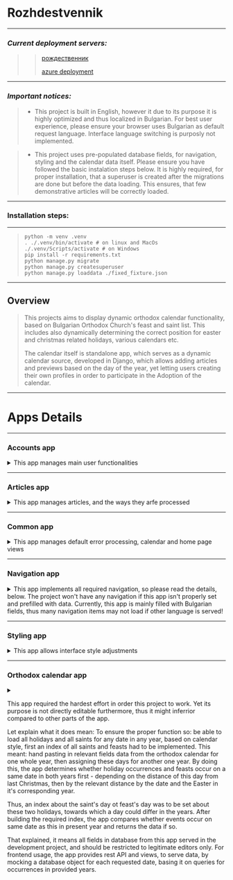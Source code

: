 # Rozhdestvennik

-----
### *Current deployment servers:*
>> [рождественник](http://рождествен.ник.com)
>>
>> [azure deployment](https://rozhdestvennik-gzfxgbhthsgqh3aw.italynorth-01.azurewebsites.net/articles/)
*****

### *Important notices:*

> - This project is built in English, however it due to its purpose it is highly optimized 
>  and thus localized in Bulgarian. For best user experience, please ensure your browser 
> uses Bulgarian as default request language. Interface language switching is purposly not implemented.

> - This project uses pre-populated database fields, for navigation, styling and the calendar data itself.
>  Please ensure you have followed the basic instalation steps below. It is highly required, for proper installation,
> that a superuser is created after the migrations are done but before the data loading. This ensures, that
> few demonstrative articles will be correctly loaded.
****

### Installation steps:

----
> ```shell 
> python -m venv .venv
> . ./.venv/bin/activate # on linux and MacOs
> ./.venv/Scripts/activate # on Windows
> pip install -r requirements.txt
> python manage.py migrate
> python manage.py createsuperuser
> python manage.py loaddata ./fixed_fixture.json
> ```
----


## Overview

> This projects aims to display dynamic orthodox calendar functionality, based on Bulgarian Orthodox Church's 
> feast and saint list. This includes also dynamically determining the correct position 
> for easter and christmas related holidays, various calendars etc. 
> 
> The calendar itself is standalone app, which serves as a dynamic calendar source, 
> developed in Django, which allows adding articles and previews based on the 
> day of the year, yet letting users creating their own profiles in order to participate in
> the Adoption of the calendar.


-----

# Apps Details
****
### Accounts app
<details>
<summary>This app manages main user functionalities</summary>
<blockquote>
    This  App serves user processing, like user and profile creation ,
    automatic profile assignment to each user, logging, sign up and etc. 
    All corresponding views are accessible in the user interface.
</blockquote>
</details>

*****

### Articles app
<details>
<summary>This app manages articles, and the ways they arfe processed</summary>
<blockquote>
    The app implements all CRUD operations on the articles. Also it provides article filtering views, 
    which sort the articles by given date or default date. 
    <i>Notice, that sorting views default to current date</i>
</blockquote>
</details>

*****

### Common app
<details>
<summary>This app manages default error processing, calendar and home page views</summary>
<blockquote>
    By serving the main page and calendar page this app loads the base template and also manages js scripts 
    and api calls for the calendar.
    <i>This app is the main one to handle js request to orth_calendar api (see below) by implementing js fetcher api modules
    which are dinamically loaded</i>
</blockquote>
<blockquote>
    Noticeable app here is the calendar app. It requires an html element with id main calendar and sub element,
    in that field, then fetches the library for the date provided by the view or the default date, then renders the fetched 
    result in the calendar element.
</blockquote>
</details>

*****

### Navigation app
<details>
<summary>This app implements all required navigation, so please read the details,
        below. The project won't have any navigation if this app isn't properly set and prefilled with data.
        Currently, this app is mainly filled with Bulgarian fields, thus many navigation items
    may not load if other language is served!</summary>
<i>Notice: all adjustments are done through admin interface</i>
<blockquote>
    This app incorporates it's own model in database, which renders navigation link elements in list,
    based on records in the database. All records are associated with language, thus if language isn't chosen
    for an item, this item won't be displayed in the menu. 
</blockquote>
<blockquote>
    The menu itself is rendered by template tag nav_render, which expects template
    the menu as set in the database and the user in order to load the menu for the respective item.
</blockquote>

<blockquote>
    This app incorporates three models:
    <ul>
    <li>language: This is filled automatically with the values of currently enabled languages and should not be set manually.</li>
    <li>Menu: This model sets the available menus. No menu could be added unless defined here. The menu name here is used as key 
    tag for the rendering template tag.</li>
    <li>
        Navigation: This model assigns items to given menu. the fields are
        <ol>
            <li>menu: this item should be set, if the item should be shown at top level of the menu. If the item is a 
            child element, you may ommit this field</li>
            <li>
                name: the element should have name. This name should be in the language chosen below, or in case multiple languages
                are selected, it should stay relevant. Free fontawesome symbols are also allowed here.
            </li>
            <li>
                internal or external url: this should be set to the link to where the item should redirect.
                as internal url a reversable url name could be used, which is the recommended method.
            </li>
            <li>
                order: This fields sets the order of the item of the field. It should usually be set to the last number of element items. 
                However, lesser value could bring this item closer to the beginning. 
                <i>Notice that duplicated items shall be loaded in order of creation.</i>
            </li>
            <li>
                login required: sets the field display to logged users only
            </li>
            <li>
                login not required: forces the field display to anonymous users.
            </li>
            <li>
                permission required: loads the item to user with specific permissions 
            </li>
            <li>
                parent item: This will set to which already enabled menu item the item should be assigned a child.
            </li>
        </ol>
    </li>
</ul>
</blockquote>

</details>

*****

### Styling app
<details>
<summary>This app allows interface style adjustments</summary>
<i>Notice: all adjustments are done through admin interface</i>
<blockquote>
    <h4>How it works?</h4>
    <p>This element renders django template to url /dynamic/style.name/menu which
    loads the respective items through a templatetag in styling template.
    If you want to add additional elements and fields to be rendered,
    you should edit the styling template and add the values of the desired fields. Then add respective database items for the required fields
    And their value shall be present in the rendered CSS</p>
</blockquote>
<blockquote>
    This app implements two models: 
    <ul>
        <li>section: this sets to which CSS section the elements is relevant,
        it also assignes additional attribute, cencerning a different style for the same attribute, to
        deffer different items in distinct menus.
        </li>
        <li>
            option: this model sets different items for respective sections, by setting style,
                CSS attribute value and other adjustments.
            <i>Base on selected field type, the preview of the item is rendered differently
            in order to provide ability to set properties as colour for example in more comfortable way, by UI.</i>
        </li>
    </ul>
</blockquote>

</details>


*****

### Orthodox calendar app

<details>
    <summary>
    <p>This app required the hardest effort in order this project to work.
    Yet its purpose is not directly editable furthermore, thus it might inferrior compared to other parts of the app.</p>
    <p>Let explain what it does mean: To ensure the proper function so: be able to load all holidays
    and all saints for any date in any year, based on calendar style, first an index of all saints and
    feasts had to be implemented. This meant: hand pasting in relevant fields data from the orthodox calendar
    for one whole year, then assigning these days for another one year. By doing this, the app determines whether
    holiday occurrences and feasts occur on a same date in both years first - depending on the distance of this day from last Christmas,
    then by the relevant distance by the date and the Easter in it's corresponding year.
    <p>Thus, an index about the saint's day ot feast's day was to be set about these two holidays,
    towards which a day could differ in the years. After building the required index, the app compares whether
    events occur on same date as this in present year and returns the data if so.</p>
    <p>That explained, it means all fields in database from this app served in the development project,
    and should be restricted to legitimate editors only. For frontend usage, the app provides rest API and views, to serve data, by
    mocking a database object for each requested date, basing it on queries for occurrences in provided years. </p>
    </p>
    </summary>
    <article>
        <h5>API:</h5>
        <p>This app provides API urls for fetching calendar requests, these are:
        <ul>
            <li>/orth_calendar/saints/ endpoint:
                This serves all saints on the date, optional parameters are
                related_holidays (true or false or 0 or 1)
                related_feasts (true or false or 0 or 1)
                which should load all related to the saint objects
            </li>
            <li>
                /orth_calendar/saints/pk/ endpoint:
                provides single saint item, the relevant relations are also available as above.
            </li>
            <li>
                /orth_calendat/feasts/ endpoint:
                This serves all feasts on the date, optional parameters are
                related_holidays (true or false or 0 or 1)
                related_saints (true or false or 0 or 1)
                which should load all related to the saint objects
            </li>
            <li>
                /orth_calendar/feasts/pk/ endpoint:
                provides single feast item, the relevant relations are also available as above.
            </li>
            <li>
                /orth_calendar/holidays/ endpoint:
                This serves all holidays on the date, optional parameters are
                related (true or false or 0 or 1)
                which should load all related to the saint objects
            </li>
            <li>
                /orth_calendar/holidays/pk/
                Serves holiday by pk,
                optional field related (true or false or 0 or 1) is available,
                which should load all related saints and feasts
            </li>
            <li>
                /orth_calendar/holidays/date/
                Serves holiday by given date,
                optional field related (true or false or 0 or 1) is available,
                which should load all related saints and feasts
            </li>
        </ul>
        <i>All fields are purposly get only</i>
        </p>
    </article>
</details>

